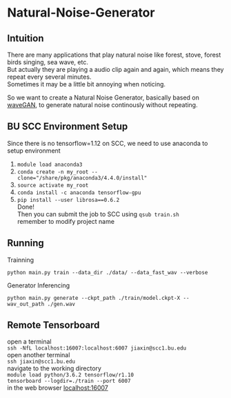 # Natural-Noise-Generator

## Intuition

There are many applications that play natural noise like forest, stove, forest birds singing, sea wave, etc.  
But actually they are playing a audio clip again and again, which means they repeat every several minutes.  
Sometimes it may be a little bit annoying when noticing.

So we want to create a Natural Noise Generator, basically based on [waveGAN](https://github.com/chrisdonahue/wavegan), to generate natural noise continously without repeating.

## BU SCC Environment Setup

Since there is no tensorflow=1.12 on SCC, we need to use anaconda to setup environment
1. ```module load anaconda3```
2. ```conda create -n my_root --clone="/share/pkg/anaconda3/4.4.0/install"```
3. ```source activate my_root```
4. ```conda install -c anaconda tensorflow-gpu```
5. ```pip install --user librosa==0.6.2```  
Done!  
Then you can submit the job to SCC using ```qsub train.sh```  
remember to modify project name


## Running  
Trainning  
```
python main.py train --data_dir ./data/ --data_fast_wav --verbose
```

Generator Inferencing  
```
python main.py generate --ckpt_path ./train/model.ckpt-X --wav_out_path ./gen.wav
```

## Remote Tensorboard
open a terminal  
```ssh -NfL localhost:16007:localhost:6007 jiaxin@scc1.bu.edu```  
open another terminal  
```ssh jiaxin@scc1.bu.edu```  
navigate to the working directory  
```module load python/3.6.2 tensorflow/r1.10```  
```tensorboard --logdir=./train --port 6007```  
in the web browser [localhost:16007](http://localhost:16007)  
